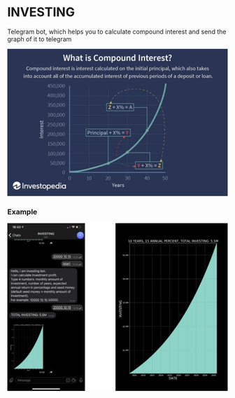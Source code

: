 # INVESTING

Telegram bot, which helps you to calculate compound interest and send the graph of it to telegram

![explanation](explanation.jpg)



### Example

![example](example.jpg)